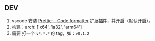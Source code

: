 ## DEV

1. vscode 安装 [Prettier - Code formatter](https://marketplace.visualstudio.com/items?itemName=esbenp.prettier-vscode) 扩展插件，并开启（默认开启）。
2. 构建：arch: ['x64', 'ia32', 'arm64']
3. 需要 打一个 `v*.*.*` 的 tag，如：`v0.1.2`
